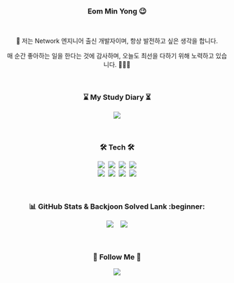 <h3 align="center"> Eom Min Yong 😉 </h3><br>

<p align="center">
	🚀 저는 Network 엔지니어 출신 개발자이며, 항상 발전하고 싶은 생각을 합니다. 
</p>
<p align="center">
	매 순간 좋아하는 일을 한다는 것에 감사하며, 오늘도 최선을 다하기 위해 노력하고 있습니다. 🏄🏻‍♂️
</p><br>

<h3 align="center">⌛ My Study Diary ⏳</h3>
<p align="center">
	<a href="https://wealthy-sphynx-f51.notion.site/fda9c08ef9a4416092276319eb377aff?v=ea47b150935e4aaf8398b684a2d437a1&pvs=4">
	<img src="https://img.shields.io/badge/Notion-000000?style=for-the-badge&logo=notion&logoColor=white"/></a>
</p><br>

<h3 align="center"> 🛠 Tech 🛠 </h3>
<p align="center"> 
	<img src="https://img.shields.io/badge/JAVA-007396?style=for-the-badge&logo=java&logoColor=white">&nbsp  
	<img src="https://img.shields.io/badge/SpringBoot-6DB33F?style=for-the-badge&logo=SpringBoot&logoColor=white">&nbsp  
	<img src="https://img.shields.io/badge/Spring-6DB33F?style=for-the-badge&logo=Spring&logoColor=white">&nbsp  
	<img src="https://img.shields.io/badge/mysql-4479A1?style=for-the-badge&logo=mysql&logoColor=white"><br> 
	<img src="https://img.shields.io/badge/oracle-%23F80000.svg?&style=for-the-badge&logo=oracle&logoColor=white" />&nbsp
	<img src="https://img.shields.io/badge/Slack-4A154B?style=for-the-badge&logo=Slack&logoColor=white">&nbsp
	<img src="https://img.shields.io/badge/Intellij IDEA-000000?style=for-the-badge&logo=IntellijIDEA&logoColor=white">&nbsp
 	<img src="https://img.shields.io/badge/git-%23F05032.svg?&style=for-the-badge&logo=git&logoColor=white">
</p><br>

<h3 align="center"> 📊 GitHub Stats & Backjoon Solved Lank :beginner:</h3>
<p align="center"> 
	<img src="https://github-readme-stats.vercel.app/api?username=MinYongUm&show_icons=true&theme=radical"/>&nbsp&nbsp&nbsp
	<img src="http://mazassumnida.wtf/api/generate_badge?boj=codetestminyong"/>
</p><br>  

<h3 align="center">🌈 Follow Me 🌈</h3>
<p align="center">
	<a href="mailto:minyong_e89@naver.com"><img src="https://img.shields.io/badge/naver-%2303C75A.svg?&style=for-the-badge&logo=naver&logoColor=white"&link=minyong_e89@naver.com"/></a>
</p>

